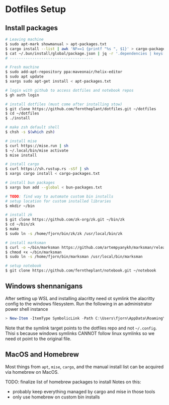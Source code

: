 # Dotfiles Setup

## Install packages

```bash
# Leaving machine
$ sudo apt-mark showmanual > apt-packages.txt
$ cargo install --list | awk 'NF==1 {printf "%s ", $1}' > cargo-packages.txt
$ cat ~/.bun/install/global/package.json | jq -r '.dependencies | keys[]' | tr -s '\n' ' ' > bun-packages.txt
# -------------------------------------

# Fresh machine
$ sudo add-apt-repository ppa:maveonair/helix-editor
$ sudo apt update
$ xargs sudo apt-get install < apt-packages.txt

# login with github to access dotfiles and notebook repos
$ gh auth login

# install dotfiles (must come after installing stow)
$ git clone https://github.com/ferntheplant/dotfiles.git ~/dotfiles
$ cd ~/dotfiles
$ ./install

# make zsh default shell
$ chsh -s $(which zsh)

# install mise
$ curl https://mise.run | sh
$ ~/.local/bin/mise activate
$ mise install

# install cargo
$ curl https://sh.rustup.rs -sSf | sh
$ xargs cargo install < cargo-packages.txt

# install bun packages
$ xargs bun add --global < bun-packages.txt

# TODO: find way to automate custom bin installs
# setup location for custom installed libraries
$ mkdir ~/bin

# install zk
$ git clone https://github.com/zk-org/zk.git ~/bin/zk
$ cd ~/bin/zk
$ make
$ sudo ln -s /home/fjorn/bin/zk/zk /usr/local/bin/zk

# install marksman
$ curl -o ~/bin/marksman https://github.com/artempyanykh/marksman/releases/download/2023-12-09/marksman-linux-x64
$ chmod +x ~/bin/marksman
$ sudo ln -s /home/fjorn/bin/marksman /usr/local/bin/marksman

# setup notebook
$ git clone https://github.com/ferntheplant/notebook.git ~/notebook
```

## Windows shennanigans

After setting up WSL and installing alacritty need ot symlink the alacritty config to the windows filesystem. Run the following in an administrator power shell instance

```powershell
> New-Item -ItemType SymbolicLink -Path C:\Users\fjorn\AppData\Roaming\alacritty\alacritty.toml -Target "\\wsl.localhost\Ubuntu\home\fjorn\dotfiles\alacritty\.config\alacritty\alacritty.toml"
```

Note that the symlink target points to the dotfiles repo and not `~/.config`. Thisi s because windows symlinks CANNOT follow linux symlinks so we need ot point to the original file.

## MacOS and Homebrew

Most things from `apt`, `mise`, `cargo`, and the manual install list can be acquired via homebrew on MacOS.

TODO: finalize list of homebrew packages to install
Notes on this:

- probably keep everything managed by cargo and mise in those tools
- only use homebrew on custom bin installs
